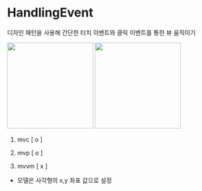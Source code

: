 # HandlingEvent
디자인 패턴을 사용해 간단한 터치 이벤트와 클릭 이벤트를 통한 뷰 움직이기 


<div>
    <img width="200" src = "https://user-images.githubusercontent.com/25498573/90825525-018dc080-e374-11ea-8645-2dafa1749bfe.jpg"</img>
    <img width="200" src = "https://user-images.githubusercontent.com/25498573/90825356-c25f6f80-e373-11ea-898b-c69014922282.jpg"</img>
  </div>
  
  
  1. mvc [ o ]
  
  2. mvp [ o ] 
  
  3. mvvm [ x ] 
  
  - 모델은 사각형의 x,y 좌표 값으로 설정
  
